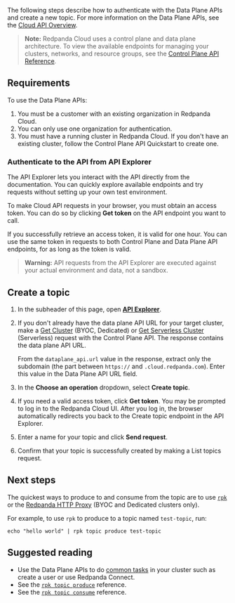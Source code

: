 The following steps describe how to authenticate with the Data Plane APIs and create a new topic. For more information on the Data Plane APIs, see the [Cloud API Overview](#topic-cloud-api-overview).

> **Note:** Redpanda Cloud uses a control plane and data plane architecture. To view the available endpoints for managing your clusters, networks, and resource groups, see the [Control Plane API Reference](/api/doc/cloud-controlplane).

## Requirements

To use the Data Plane APIs:

1. You must be a customer with an existing organization in Redpanda Cloud.
2. You can only use one organization for authentication.
3. You must have a running cluster in Redpanda Cloud. If you don't have an existing cluster, follow the Control Plane API Quickstart to create one. 

### Authenticate to the API from API Explorer

The API Explorer lets you interact with the API directly from the documentation. You can quickly explore available endpoints and try requests without setting up your own test environment.

To make Cloud API requests in your browser, you must obtain an access token. You can do so by clicking **Get token** on the API endpoint you want to call.

If you successfully retrieve an access token, it is valid for one hour. You can use the same token in requests to both Control Plane and Data Plane API endpoints, for as long as the token is valid.

> **Warning:** API requests from the API Explorer are executed against your actual environment and data, not a sandbox.

## Create a topic

1. In the subheader of this page, open [**API Explorer**](/api/doc/cloud-dataplane/explorer).

1. If you don't already have the data plane API URL for your target cluster, make a [Get Cluster](/api/doc/cloud-controlplane/explorer/operation/operation-clusterservice_getcluster) (BYOC, Dedicated) or [Get Serverless Cluster](/api/doc/cloud-controlplane/explorer/operation/operation-serverlessclusterservice_createserverlesscluster) (Serverless) request with the Control Plane API. The response contains the data plane API URL.

   From the `dataplane_api.url` value in the response, extract only the subdomain (the part between `https://` and `.cloud.redpanda.com`). Enter this value in the Data Plane API URL field.

1. In the **Choose an operation** dropdown, select **Create topic**.

1. If you need a valid access token, click **Get token**. You may be prompted to log in to the Redpanda Cloud UI. After you log in, the browser automatically redirects you back to the Create topic endpoint in the API Explorer.

1. Enter a name for your topic and click **Send request**.

1. Confirm that your topic is successfully created by making a List topics request.

## Next steps

The quickest ways to produce to and consume from the topic are to use [`rpk`](https://docs.redpanda.com/redpanda-cloud/manage/rpk/rpk-install/) or the [Redpanda HTTP Proxy](/api/doc/http-proxy) (BYOC and Dedicated clusters only).

For example, to use `rpk` to produce to a topic named `test-topic`, run:

```
echo "hello world" | rpk topic produce test-topic
```

## Suggested reading

- Use the Data Plane APIs to do [common tasks](https://docs.redpanda.com/redpanda-cloud/manage/api/cloud-dataplane-api) in your cluster such as create a user or use Redpanda Connect.
- See the [`rpk topic produce`](https://docs.redpanda.com/redpanda-cloud/reference/rpk/rpk-topic/rpk-topic-produce/) reference.
- See the [`rpk topic consume`](https://docs.redpanda.com/redpanda-cloud/reference/rpk/rpk-topic/rpk-topic-consume/) reference.

